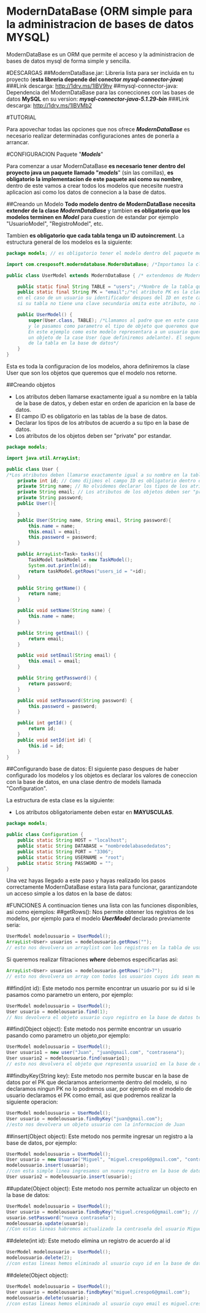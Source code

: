 ModernDataBase (ORM simple para la administracion de bases de datos MYSQL)
================================

ModernDataBase es un ORM que permite el acceso y la administracion de bases de datos mysql de forma simple y sencilla.

#DESCARGAS
##ModernDataBase.jar:
Libreria lista para ser incluida en tu proyecto (**esta libreria depende del conector *mysql-connector-java***)
###Link descarga: http://1drv.ms/1lBV9hy
##mysql-connector-java:
Dependencia del ModernDataBase para las conecciones con las bases de datos **MySQL** en su version:
***mysql-connector-java-5.1.29-bin***
###Link descarga: http://1drv.ms/1lBVMb2


#TUTORIAL

Para apovechar todas las opciones que nos ofrece ***ModernDataBase*** es necesario realizar determinadas configuraciones antes de ponerla a arrancar.

#CONFIGURACION
Paquete "***Models***"

Para comenzar a usar ModernDataBase **es necesario tener dentro del proyecto java un paquete llamado "*models***"  (sin las comillas), **es obligatorio la implementacion de este paquete asi como su nombre**, dentro de este vamos a crear todos los modelos que necesite nuestra aplicacion asi como los datos de connecion a la base de datos.

##Creando un Modelo
**Todo modelo dentro de ModernDataBase necesita extender de la clase *ModernDataBase*** y tambien **es obligatorio que los modelos terminen en *Model*** para cuestion de estandar por ejemplo "UsuarioModel", "RegistroModel", etc. 

Tambien **es obligatorio que cada tabla tenga un ID autoincrement**. 
La estructura general de los modelos es la siguiente:

```java
package models; // es obligatorio tener el modelo dentro del paquete models

import com.cresposoft.moderndatabase.ModernDataBase; /*Importamos la clase ModernDataBase*/

public class UserModel extends ModernDataBase { /* extendemos de ModernDataBase*/

    public static final String TABLE = "users"; /*Nombre de la tabla que representara este modelo en la base de datos*/
    public static final String PK = "email";/*el atributo PK es la clave secundaria en la base de datos (la primaria siempre sera ID que a su vez es autoincrement), 
    en el caso de un usuario su identificador despues del ID en este caso sera el campo email dentro de la base de datos,
    si su tabla no tiene una clave secundaria omita este atributo, no lo deje en blanco*/

    public UserModel() {
        super(User.class, TABLE); /*Llamamos al padre que en este caso es ModernDataBase, 
        y le pasamos como parametro el tipo de objeto que queremos que nos devuelva cada vez que realicemos una consulta. 
        En este ejemplo como este modelo representara a un usuario queremos que nos devuelva cada vez que consultemos, 
        un objeto de la case User (que definiremos adelante). El segundo parametro es el atributo que contiene el nombre 
        de la tabla en la base de datos*/
    }
}
```

Esta es toda la configuracion de los modelos, ahora definiremos la clase User que son los objetos que queremos que el modelo nos retorne.

##Creando objetos

 - Los atributos deben llamarse exactamente igual a su nombre en la tabla de la base de datos, y deben estar en orden de aparicion en la base de datos.
 - El campo ID es obligatorio en las tablas de la base de datos.
 - Declarar los tipos de los atributos de acuerdo a su tipo en la base de datos.
 - Los atributos de los objetos deben ser "private" por estandar.
```java
package models;

import java.util.ArrayList;

public class User {
/*Los atributos deben llamarse exactamente igual a su nombre en la tabla de la base de datos, y deben estar en orden de aparicion en la base de datos*/
    private int id; // Como dijimos el campo ID es obligatorio dentro de la base de datos y debe ser el primer campo en la tabla
    private String name; // No olvidemos declarar los tipos de los atributos de acuerdo a su tipo en la base de datos
    private String email; // Los atributos de los objetos deben ser "private" por estandar
    private String password;
    public User(){

    }
    public User(String name, String email, String password){
        this.name = name;
        this.email = email;
        this.password = password;
    }

    public ArrayList<Task> tasks(){
        TaskModel taskModel = new TaskModel();
        System.out.println(id);
        return taskModel.getRows("users_id = "+id);
    }

    public String getName() {
        return name;
    }

    public void setName(String name) {
        this.name = name;
    }

    public String getEmail() {
        return email;
    }

    public void setEmail(String email) {
        this.email = email;
    }

    public String getPassword() {
        return password;
    }

    public void setPassword(String password) {
        this.password = password;
    }

    public int getId() {
        return id;
    }
    public void setId(int id) {
        this.id = id;
    }
}
```

##Configurando base de datos:
El siguiente paso despues de haber configurado los modelos y los objetos es declarar los valores de coneccion con la base de datos, en una clase dentro de models llamada "Configuration".

La estructura de esta clase es la siguiente:

 - Los atributos obligatoriamente deben estar en **MAYUSCULAS**.

```java
package models;

public class Configuration {
    public static String HOST = "localhost";
    public static String DATABASE = "nombredelabasededatos";
    public static String PORT = "3306";
    public static String USERNAME = "root";
    public static String PASSWORD = "";
}
```
Una vez hayas llegado a este paso y hayas realizado los pasos correctamente ModernDataBase estara lista para funcionar, garantizandote un acceso simple a los datos en la base de datos:

#FUNCIONES 
A continuacion tienes una lista con las funciones disponibles, asi como ejemplos:
##getRows():
Nos permite obtener los registros de los modelos, por ejemplo para el modelo ***UserModel*** declarado previamente seria:
```java
UserModel modelousuario = UserModel();
ArrayList<User> usuarios = modelousuario.getRows(""); 
// esto nos devolvera un arraylist con los registros en la tabla de usuarios
```
Si queremos realizar filtraciones ***where*** debemos especificarlas asi:
```java
ArrayList<User> usuarios = modelousuario.getRows("id>7"); 
// esto nos devolvera un array con todos los usuarios cuyos ids sean mayores a 7
```
##find(int id):
Este metodo nos permite encontrar un usuario por su id si le pasamos como parametro un entero, por ejemplo:
```java
UserModel modelousuario = UserModel();
User usuario = modelousuario.find(1); 
// Nos devolvera el objeto usuario cuyo registro en la base de datos tenga de id 1
```
##find(Object object):
Este metodo nos permite encontrar un usuario pasando como parametro un objeto,por ejemplo:
```java
UserModel modelousuario = UserModel();
User usuario1 = new user("Juan", "juan@gmail.com", "contrasena");
User usuario2 = modelousuario.find(usuario1); 
// esto nos devolvera el objeto que representa usuario1 en la base de datos
```
##findbyKey(String key):
Este metodo nos permite buscar en la base de datos por el PK que declaramos anteriormente dentro del modelo, si no declaramos ningun PK no lo podremos usar, por ejemplo en el modelo de usuario declaramos el PK como email, asi que podremos realizar la siguiente operacion:
```java
UserModel modelousuario = UserModel();
User usuario = modelousuario.findbyKey("juan@gmail.com");
//esto nos devolvera un objeto usuario con la informacion de Juan 
```
##insert(Object object):
Este metodo nos permite ingresar un registro a la base de datos, por ejemplo:
```java
UserModel modelousuario = UserModel();
User usuario = new Usuario("Miguel", "miguel.crespo6@gmail.com", "contrasena de miguel");
modelousuario.insert(usuario);
//con esta simple linea ingresamos un nuevo registro en la base de datos esta funcion si lo queremos tambien nos retornara un objeto de tipo User que referenciara al objeto en la base de datos:
User usuario2 = modelousuario.insert(usuario); 
```
##update(Object object):
Este metodo nos permite actualizar un objecto en la base de datos:
```java
UserModel modelousuario = UserModel();
User usuario = modelousuario.findbyKey("miguel.crespo6@gmail.com"); // obtenemos el objeto de la base de datos
usuario.setPassword("nueva contraseña");
modelousuario.update(usuario);
//Con estas lineas habremos actualizado la contraseña del usuario Miguel en la base de datos.
```
##delete(int id):
Este metodo elimina un registro de acuerdo al id
```java
UserModel modelousuario = UserModel();
modelousuario.delete(2);
//con estas lineas hemos eliminado al usuario cuyo id en la base de datos es 2
```
##delete(Object object):
```java
UserModel modelousuario = UserModel();
User usuario = modelousuario.findbyKey("miguel.crespo6@gmail.com");
modelousuario.delete(usuario);
//con estas lineas hemos eliminado al usuario cuyo email es miguel.crespo6@gmail.com.
```







